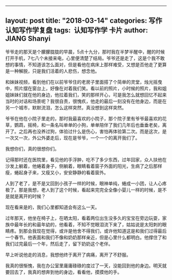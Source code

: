 
---
layout: post
title:  "2018-03-14"
categories: 写作 认知写作学复盘 
tags:  认知写作学 卡片
author: JIANG Shanyi
---
爷爷走的那天是个朦朦胧胧的早晨，5点十九分，那时我在半梦半醒中，醒的时候打开手机，7七八个未接来电，心里便清楚了结局。爷爷还是走了，这是个我不敢想的事情，不知道该怎么面对，但是看他在病床上那样难受，又想是否他走了更算是一种解脱，只是我们活着的人悲伤，想念他。

和妹妹视频，看到他们在以前爷爷住的老房子里面搭了个简单的灵堂，烛光摇曳中，照片摆在窗台上，好像在对着我们笑。看以前的照片，小时候的照片，我和姐姐妹妹们就在他的身边，他拉着我们，笑的那样开心，可是我怎么就想回忆不起来当时的对话和场景呢？我很自责，很愧疚，他走的最后一刻没有在他身边，而是在另一个城市，默默流泪，怎么这样突然，真没想到这样突然。

爷爷在他在小院子里走的，那时我最喜欢的小院子，那个院子里有爷爷最喜欢的花草，鹦鹉，摇椅，和一条名叫单单的小狗，单单陪伴了我们几年后也垂垂老矣，离开了。之后再也没养过狗，体验过什么是伤心，害怕再体验第二次。而是这次，是一次又一次，外公外婆走后，现在是爷爷，一个一个的离开我们了。

我想你们，真的很想你们。

记得那时还在医院里，看见他的手浮肿，吃不了多少东西，过年回家，众人扶他在沙发上躺着，他蜷着身子，侧躺着，眼睛看着窗子外面的阳光，生病了之后那样瘦，蜷起身子来，又瘦又小，安安静静的看着窗外。

人到了老了，是不是又回到小孩子一样的时候，眼神单纯，蜷成一小团，让人心疼极了。那是我想，老人到了这个时候，看起来完完全全像小婴儿一样的时候，是不是就是离开的时候？

现在看来是的，我们心里都知道会有这么一天。

过年那天，他坐在椅子上，在晒太阳，看着两位出生没多久的宝宝在旁边玩耍，家族中最年长的和最年幼的，他看着，不知不觉眼泪流下来了，姑姑说是太阳刺的眼睛疼。到那会我现在觉得，或许是他舍不得我们，或许他知道这是和我们过得最后一个春节。他表面和我们不像和奶奶那样亲近，但是心里什么都明白。他撑住了和我们过完最后一个年，然后走了，留下奶奶这个老伴。

早上听说他走的消息，我想他终于离开了病痛，离开了不舒服。

我真的很惭愧，我在办公室里庸庸碌碌的度过了一天，没能回到他的身边。明天就要回去了，我真的想奔到他的身边，看看他，摸摸他的手。